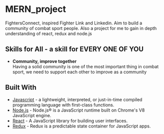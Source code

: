 # MERN_project
FightersConnect, inspired Fighter Link and Linkedin. Aim to build a community of combat sport people. Also a project for me to gain in depth understanding of react, redux and node.js
## Skills for All - a skill for EVERY ONE OF YOU ##

- **Community, improve together**
<br> Having a solid community is one of the most important thing in combat sport, we need to support each other to improve as a community


## Built With
- [Javascript](https://developer.mozilla.org/en-US/docs/Web/JavaScript) - a lightweight, interpreted, or just-in-time compiled programming language with first-class functions.
- [Node.js](https://https://nodejs.org/) - Node.js® is a JavaScript runtime built on Chrome's V8 JavaScript engine.
- [React](http://https://reactjs.org/) - A JavaScript library for building user interfaces.
- [Redux](http://https://https://redux.js.org/) - Redux is a predictable state container for JavaScript apps.
